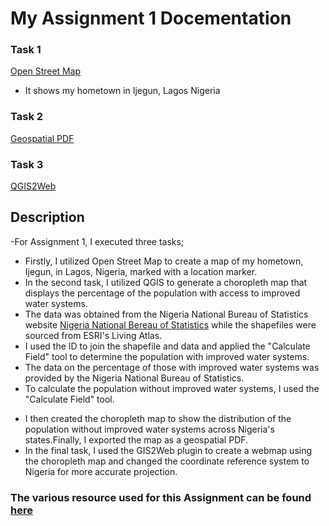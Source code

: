 # My Assignment 1 Docementation

### Task 1

[Open Street Map](https://fadojuaj.github.io/LA558_FADOJU_AYODELE/Assignment/Assignment%202/OpenStreetMap_Ijegun/Ass2_OSM.html)
- It shows my hometown in Ijegun, Lagos Nigeria

### Task 2

[Geospatial PDF](https://fadojuaj.github.io/LA558_FADOJU_AYODELE/Assignment/Assignment%202/Exported_Map/Assign3.pdf)

### Task 3
[QGIS2Web](https://fadojuaj.gitHub.io/LA558_FADOJU_AYODELE/Assignment/Assignment%202/Exported_Map/qgis2web_2023_02_06-22_46_25_723413/qgis2web_2023_02_06-22_50_28_532826/index.html#7/9.536/1.824) 

## Description

-For Assignment 1, I executed three tasks;
- Firstly, I utilized Open Street Map to create a map of my hometown, Ijegun, in Lagos, Nigeria, marked with a location marker.
 - In the second task, I utilized QGIS to generate a choropleth map that displays the percentage of the population with access to improved water systems.
- The data was obtained from the Nigeria National Bureau of Statistics website [Nigeria National Bereau of Statistics](https://www.nigerianstat.gov.ng/) while the shapefiles were sourced from ESRI's Living Atlas.
 - I used the ID to join the shapefile and data and applied the "Calculate Field" tool to determine the population with improved water systems.
- The data on the percentage of those with improved water systems was provided by the Nigeria National Bureau of Statistics.
 - To calculate the population without improved water systems, I used the "Calculate Field" tool.</p>
  - I then created the choropleth map to show the distribution of the population without improved water systems across Nigeria's states.Finally, I exported the map as a geospatial PDF.
  - In the final task, I used the GIS2Web plugin to create a webmap using the choropleth map and changed the coordinate reference system to Nigeria for more accurate projection.
  
  ### The various resource used for this Assignment can be found [here](https://github.com/Fadojuaj/LA558_FADOJU_AYODELE/blob/Main/Assignment/Assignment%202/Exported_Map/Assign3.pdf")
